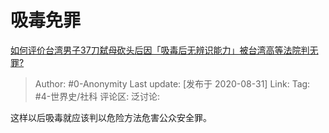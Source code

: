 # 吸毒免罪
[如何评价台湾男子37刀弑母砍头后因「吸毒后无辨识能力」被台湾高等法院判无罪?](https://www.zhihu.com/question/416241684/answer/1444220701)

> Author: #0-Anonymity
> Last update: [发布于 2020-08-31]
> Link:
> Tag: #4-世界史/社科
> 评论区:
> 泛讨论:

这样以后吸毒就应该判以危险方法危害公众安全罪。

